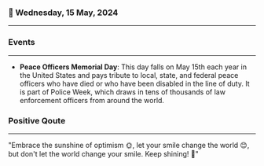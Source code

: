 ### 📅 Wednesday, 15 May, 2024
------
### Events
------
- **Peace Officers Memorial Day**: This day falls on May 15th each year in the United States and pays tribute to local, state, and federal peace officers who have died or who have been disabled in the line of duty. It is part of Police Week, which draws in tens of thousands of law enforcement officers from around the world.
### Positive Qoute
------
"Embrace the sunshine of optimism 🌞, let your smile change the world 😊, but don't let the world change your smile. Keep shining! 💫"
